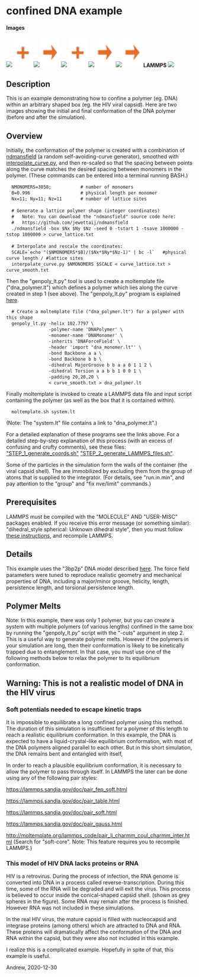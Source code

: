 confined DNA example
==========

#### Images

<img src="http://moltemplate.org/images/DNA/3bp2p/3bp2p_dna_monomer_LR.jpg" width=160> <img src="images/plus.svg" height=80> <img src="http://moltemplate.org/images/DNA/3bp2p/HIV_capsid+DNA/curve_ndmansfield_11x11x11_white_LR.jpg" width=200> <img src="images/rightarrow.svg" height=80> <img src="http://moltemplate.org/images/DNA/3bp2p/HIV_capsid+DNA/dna_t=0_green+cyan_scale0.5_width0.2_bbk_occ_light2_LR.jpg" width=200> <img src="images/plus.svg" height=80>
<img src="http://moltemplate.org/images/DNA/3bp2p/HIV_capsid+DNA/capsid_bbk_occ_light3_LR.jpg" width=200> <img src="images/rightarrow.svg" height=80>
<img src="http://moltemplate.org/images/DNA/3bp2p/HIV_capsid+DNA/dna+capsid_t=0_scale0.5_green+cyan_bbk_occ_light2_LR.jpg" width=200> <img src="images/rightarrow.svg" height=80> **LAMMPS** <img src="http://moltemplate.org/images/DNA/3bp2p/HIV_capsid+DNA/dna+capsid_t=8680000_green+cyan_bbk_occ_light2_LR.jpg" width=200>


## Description

This is an example demonstrating how to confine a polymer (eg. DNA)
within an arbitrary shaped box (eg. the HIV viral capsid).
Here are two images showing the initial and final conformation of
the DNA polymer (before and after the simulation).


## Overview

Initially, the conformation of the polymer is created with a combination
of [ndmansfield](https://github.com/jewettaij/ndmansfield)
(a random self-avoiding-curve generator), smoothed with
[interpolate_curve.py](../../../../../../../doc/doc_interpolate_curve.md),
and then re-scaled so that the spacing between points along the
curve matches the desired spacing between monomers in the polymer.
(These commands can be entered into a terminal running BASH.)

```shell
  NMONOMERS=3058;           # number of monomers
  B=0.996                   # physical length per monomer
  Nx=11; Ny=11; Nz=11       # number of lattice sites

  # Generate a lattice polymer shape (integer coordinates)
  #   Note: You can download the "ndmansfield" source code here:
  #   https://github.com/jewettaij/ndmansfield
  ./ndmansfield -box $Nx $Ny $Nz -seed 0 -tstart 1 -tsave 1000000 -tstop 1000000 > curve_lattice.txt

  # Interpolate and rescale the coordinates:
  SCALE=`echo "($NMONOMERS*$B)/($Nx*$Ny*$Nz-1)" | bc -l`   #physical curve length / #lattice sites
  interpolate_curve.py $NMONOMERS $SCALE < curve_lattice.txt > curve_smooth.txt
```

Then the "genpoly_lt.py" tool is used to create a moltemplate file
("dna_polymer.lt") which defines a polymer which lies along the curve
created in step 1 (see above).  The "genpoly_lt.py" program is explained
[here](https://github.com/jewettaij/moltemplate/blob/master/doc/doc_genpoly_lt.md).
```shell
  # Create a moltemplate file ("dna_polymer.lt") for a polymer with this shape
  genpoly_lt.py -helix 102.7797 \
                -polymer-name 'DNAPolymer' \
                -monomer-name 'DNAMonomer' \
                -inherits 'DNAForceField' \
                -header 'import "dna_monomer.lt"' \
                -bond Backbone a a \
                -bond Backbone b b \
                -dihedral MajorGroove b b a a 0 1 1 2 \
                -dihedral Torsion a a b b 1 0 0 1 \
                -padding 20,20,20 \
                < curve_smooth.txt > dna_polymer.lt
```

Finally moltemplate is invoked to create a LAMMPS data file and input script
containing the polymer (as well as the box that it is contained within).

```shell
  moltemplate.sh system.lt
```

(Note: The "system.lt" file contains a link to "dna_polymer.lt".)

For a detailed explanation of these programs see the links above.
For a detailed step-by-step explanation of this process
(with an excess of confusing and crufty comments),
see these files:
["STEP_1_generate_coords.sh"](STEP_1_generate_coords.sh)
["STEP_2_generate_LAMMPS_files.sh"](STEP_2_generate_LAMMPS_files.sh).


Some of the particles in the simulation form the walls of the container
(the viral capsid shell).  The are immobilized by excluding them from
the group of atoms that is supplied to the integrator.  (For details, see
"run.in.min", and pay attention to the "group" and "fix nve/limit" commands.)


##    Prerequisites

LAMMPS must be compiled with the "MOLECULE" AND "USER-MISC" packages enabled.
If you receive this error message (or something similar):
"dihedral_style spherical: Unknown dihedral style", then you must follow
[these instructions](https://lammps.sandia.gov/doc/Build_package.html),
and recompile LAMMPS.


## Details

This example uses the "3bp2p" DNA model described [here](../simple_dna_example).
The force field parameters were tuned to reproduce realistic geometry and
mechanical properties of DNA, including a major/minor groove, helicity, length,
persistence length, and torsional persistence length.


## Polymer Melts

Note: In this example, there was only 1 polymer, but you can create a
system with multiple polymers (of various lengths) confined in the same box
by running the "genpoly_lt.py" script with the "-cuts" argument in step 2.
This is a useful way to generate polymer melts.  However if the polymers
in your simulation are long, then their conformation is likely to be
kinetically trapped due to entanglement.  In that case, you must use
one of the following methods below to relax the polymer to its
equilibrium conformation.


## Warning: This is not a realistic model of DNA in the HIV virus

### Soft potentials needed to escape kinetic traps

It is impossible to equilibrate a long confined polymer using this method.
The duration of this simulation is insufficient for a polymer
of this length to reach a realistic equilibrium conformation.
In this example, the DNA is expected to have a liquid-crystal-like
equilibrium conformation, with most of the DNA polymers aligned
parallel to each other.  But in this short simulation, the DNA
remains bent and entangled with itself,

In order to reach a plausible equilibrium conformation,
it is necessary to allow the polymer to pass through itself.
In LAMMPS the later can be done using any of the following pair styles:

https://lammps.sandia.gov/doc/pair_fep_soft.html

https://lammps.sandia.gov/doc/pair_table.html

https://lammps.sandia.gov/doc/pair_soft.html

https://lammps.sandia.gov/doc/pair_gauss.html

http://moltemplate.org/lammps_code/pair_lj_charmm_coul_charmm_inter.html
(Search for "soft-core".  Note: This feature requires you to recompile LAMMPS.)

### This model of HIV DNA lacks proteins or RNA

HIV is a retrovirus.
During the process of infection, the RNA genome is converted into DNA
in a process called reverse-transcription.  During this time, some of the
RNA will be degraded and will exit the virus.
This process is believed to occur inside the conical-shaped capsid shell.
(shown as grey spheres in the figure).
Some RNA may remain after the process is finished.
However RNA was not included in these simulations.

In the real HIV virus, the mature capsid is filled with nucleocapsid and
integrase proteins (among others) which are attracted to DNA and RNA.
These proteins will dramatically affect the conformation of the DNA and RNA
within the capsid, but they were also not included in this example.

I realize this is a complicated example.
Hopefully in spite of that, this example is useful.

Andrew, 2020-12-30
